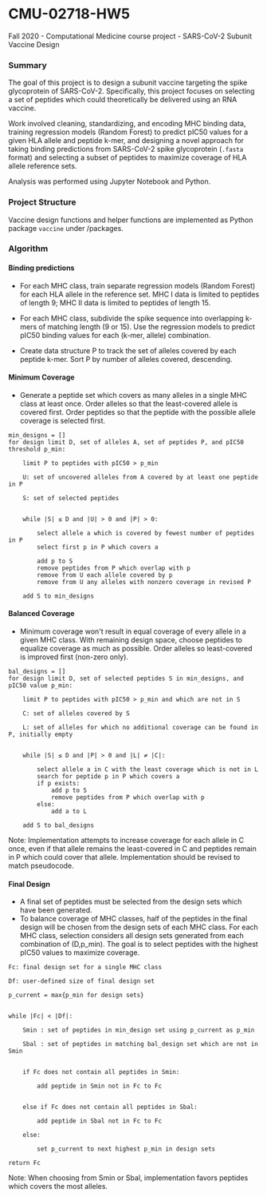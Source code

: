 # CMU-02718-HW5
Fall 2020 - Computational Medicine course project - SARS-CoV-2 Subunit Vaccine Design

### Summary
The goal of this project is to design a subunit vaccine targeting the spike glycoprotein of SARS-CoV-2. Specifically, this project focuses on selecting a set of peptides which could theoretically be delivered using an RNA vaccine.

Work involved cleaning, standardizing, and encoding MHC binding data, training regression models (Random Forest) to predict pIC50 values for a given HLA allele and peptide k-mer, and designing a novel approach for taking binding predictions from SARS-CoV-2 spike glycoprotein (`.fasta` format) and selecting a subset of peptides to maximize coverage of HLA allele reference sets.

Analysis was performed using Jupyter Notebook and Python.



### Project Structure
Vaccine design functions and helper functions are implemented as Python package `vaccine` under /packages.


### Algorithm
#### Binding predictions

- For each MHC class, train separate regression models (Random Forest) for each HLA allele in the reference set. MHC I data is limited to peptides of length 9; MHC II data is limited to peptides of length 15.

- For each MHC class, subdivide the spike sequence into overlapping k-mers of matching length (9 or 15).
Use the regression models to predict pIC50 binding values for each (k-mer, allele) combination.

- Create data structure P to track the set of alleles covered by each peptide k-mer. Sort P by number of alleles covered, descending.


#### Minimum Coverage
- Generate a peptide set which covers as many alleles in a single MHC class at least once. Order alleles so that the least-covered allele is covered first. Order peptides so that the peptide with the possible allele coverage is selected first.

```
min_designs = []
for design limit D, set of alleles A, set of peptides P, and pIC50 threshold p_min:

	limit P to peptides with pIC50 > p_min

	U: set of uncovered alleles from A covered by at least one peptide in P

	S: set of selected peptides


	while |S| ≤ D and |U| > 0 and |P| > 0:

		select allele a which is covered by fewest number of peptides in P
		select first p in P which covers a

		add p to S
		remove peptides from P which overlap with p
		remove from U each allele covered by p
		remove from U any alleles with nonzero coverage in revised P

	add S to min_designs
```

#### Balanced Coverage
- Minimum coverage won't result in equal coverage of every allele in a given MHC class. With remaining design space, choose peptides to equalize coverage as much as possible. Order alleles so least-covered is improved first (non-zero only). 


```
bal_designs = []
for design limit D, set of selected peptides S in min_designs, and pIC50 value p_min:

	limit P to peptides with pIC50 > p_min and which are not in S

	C: set of alleles covered by S

	L: set of alleles for which no additional coverage can be found in P, initially empty

	
	while |S| ≤ D and |P| > 0 and |L| ≠ |C|:
		
		select allele a in C with the least coverage which is not in L
		search for peptide p in P which covers a
		if p exists:
			add p to S
			remove peptides from P which overlap with p
		else:
			add a to L

	add S to bal_designs
```

Note: Implementation attempts to increase coverage for each allele in C once, even if that allele remains the least-covered in C and peptides remain in P which could cover that allele. Implementation should be revised to match pseudocode.

#### Final Design
- A final set of peptides must be selected from the design sets which have been generated. 
- To balance coverage of MHC classes, half of the peptides in the final design will be chosen from the design sets of each MHC class. For each MHC class, selection considers all design sets generated from each combination of (D,p_min). The goal is to select peptides with the highest pIC50 values to maximize coverage.


```
Fc: final design set for a single MHC class

Df: user-defined size of final design set

p_current = max{p_min for design sets}


while |Fc| < |Df|:

	Smin : set of peptides in min_design set using p_current as p_min

	Sbal : set of peptides in matching bal_design set which are not in Smin

	
	if Fc does not contain all peptides in Smin:

		add peptide in Smin not in Fc to Fc


	else if Fc does not contain all peptides in Sbal:

		add peptide in Sbal not in Fc to Fc
	
	else:

		set p_current to next highest p_min in design sets
	
return Fc
```

Note: When choosing from Smin or Sbal, implementation favors peptides which covers the most alleles.

